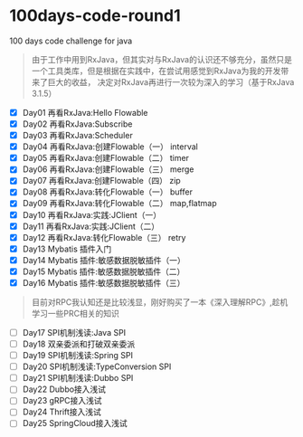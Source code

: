 # 100days-code-round1

100 days code challenge for java

> 由于工作中用到RxJava，但其实对与RxJava的认识还不够充分，虽然只是一个工具类库，但是根据在实践中，在尝试用感觉到RxJava为我的开发带来了巨大的收益，
> 决定对RxJava再进行一次较为深入的学习（基于RxJava 3.1.5）

- [X] Day01 再看RxJava:Hello Flowable
- [x] Day02 再看RxJava:Subscribe
- [x] Day03 再看RxJava:Scheduler
- [x] Day04 再看RxJava:创建Flowable（一） interval
- [x] Day05 再看RxJava:创建Flowable（二） timer
- [x] Day06 再看RxJava:创建Flowable（三） merge
- [x] Day07 再看RxJava:创建Flowable（四） zip
- [x] Day08 再看RxJava:转化Flowable（一） buffer
- [x] Day09 再看RxJava:转化Flowable（二） map,flatmap
- [x] Day10 再看RxJava:实践:JClient（一）
- [x] Day11 再看RxJava:实践:JClient（二）
- [x] Day12 再看RxJava:转化Flowable（三） retry
- [x] Day13 Mybatis 插件入门
- [x] Day14 Mybatis 插件:敏感数据脱敏插件（一）
- [x] Day15 Mybatis 插件:敏感数据脱敏插件（二）
- [x] Day16 Mybatis 插件:敏感数据脱敏插件（三）
  
> 目前对RPC我认知还是比较浅显，刚好购买了一本《深入理解RPC》,趁机学习一些PRC相关的知识

- [ ] Day17 SPI机制浅读:Java SPI
- [ ] Day18 双亲委派和打破双亲委派
- [ ] Day19 SPI机制浅读:Spring SPI
- [ ] Day20 SPI机制浅读:TypeConversion SPI
- [ ] Day21 SPI机制浅读:Dubbo SPI
- [ ] Day22 Dubbo接入浅试
- [ ] Day23 gRPC接入浅试
- [ ] Day24 Thrift接入浅试
- [ ] Day25 SpringCloud接入浅试
